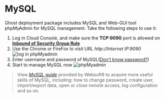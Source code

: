 # MySQL

Ghost deployment package includes MySQL and Web-GUI tool phpMyAdmin for MySQL management. Take the following steps to use it:

1. Log in Cloud Console, and make sure the **TCP:9090** port is allowed on **[Inbound of Security Group Rule](https://support.websoft9.com/docs/faq/tech-instance.html)**
2. Use the Chrome or FireFox to visit URL *http://Internet IP:9090*
  ![log in phpMyadmin](https://libs.websoft9.com/Websoft9/DocsPicture/en/mysql/mysql-login-websoft9.png)
3. Enter username and password of MySQL([Don't know password?](/stack-accounts.md))
4. Start to manage MySQL now
  ![phpMyadmin](https://libs.websoft9.com/Websoft9/DocsPicture/en/phpmyadmin/phpmyadmin-createdb-websoft9.png)

> View *[MySQL guide](https://support.websoft9.com/docs/mysql/admin-phpmyadmin.html)* provided by Websoft9 to acquire more useful skills of MySQL, including: how to change password, create user, import/export data, open or close remote access, log configuration and so on.